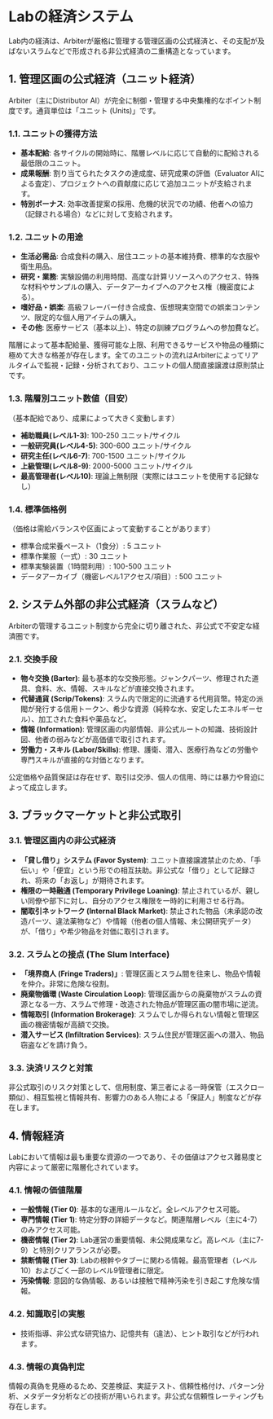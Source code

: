 # Labの経済システム

Lab内の経済は、Arbiterが厳格に管理する管理区画の公式経済と、その支配が及ばないスラムなどで形成される非公式経済の二重構造となっています。

## 1. 管理区画の公式経済（ユニット経済）

Arbiter（主にDistributor AI）が完全に制御・管理する中央集権的なポイント制度です。通貨単位は「ユニット (Units)」です。

### 1.1. ユニットの獲得方法

-   **基本配給**: 各サイクルの開始時に、階層レベルに応じて自動的に配給される最低限のユニット。
-   **成果報酬**: 割り当てられたタスクの達成度、研究成果の評価（Evaluator AIによる査定）、プロジェクトへの貢献度に応じて追加ユニットが支給されます。
-   **特別ボーナス**: 効率改善提案の採用、危機的状況での功績、他者への協力（記録される場合）などに対して支給されます。

### 1.2. ユニットの用途

-   **生活必需品**: 合成食料の購入、居住ユニットの基本維持費、標準的な衣服や衛生用品。
-   **研究・業務**: 実験設備の利用時間、高度な計算リソースへのアクセス、特殊な材料やサンプルの購入、データアーカイブへのアクセス権（機密度による）。
-   **嗜好品・娯楽**: 高級フレーバー付き合成食、仮想現実空間での娯楽コンテンツ、限定的な個人用アイテムの購入。
-   **その他**: 医療サービス（基本以上）、特定の訓練プログラムへの参加費など。

階層によって基本配給量、獲得可能な上限、利用できるサービスや物品の種類に極めて大きな格差が存在します。全てのユニットの流れはArbiterによってリアルタイムで監視・記録・分析されており、ユニットの個人間直接譲渡は原則禁止です。

### 1.3. 階層別ユニット数値（目安）

（基本配給であり、成果によって大きく変動します）

-   **補助職員(レベル1-3)**: 100-250 ユニット/サイクル
-   **一般研究員(レベル4-5)**: 300-600 ユニット/サイクル
-   **研究主任(レベル6-7)**: 700-1500 ユニット/サイクル
-   **上級管理(レベル8-9)**: 2000-5000 ユニット/サイクル
-   **最高管理者(レベル10)**: 理論上無制限（実際にはユニットを使用する記録なし）

### 1.4. 標準価格例

（価格は需給バランスや区画によって変動することがあります）

-   標準合成栄養ペースト（1食分）: 5 ユニット
-   標準作業服（一式）: 30 ユニット
-   標準実験装置（1時間利用）: 100-500 ユニット
-   データアーカイブ（機密レベル1アクセス/項目）: 500 ユニット

## 2. システム外部の非公式経済（スラムなど）

Arbiterの管理するユニット制度から完全に切り離された、非公式で不安定な経済圏です。

### 2.1. 交換手段

-   **物々交換 (Barter)**: 最も基本的な交換形態。ジャンクパーツ、修理された道具、食料、水、情報、スキルなどが直接交換されます。
-   **代替通貨 (Scrip/Tokens)**: スラム内で限定的に流通する代用貨幣。特定の派閥が発行する信用トークン、希少な資源（純粋な水、安定したエネルギーセル）、加工された食料や薬品など。
-   **情報 (Information)**: 管理区画の内部情報、非公式ルートの知識、技術設計図、他者の弱みなどが高価値で取引されます。
-   **労働力・スキル (Labor/Skills)**: 修理、護衛、潜入、医療行為などの労働や専門スキルが直接的な対価となります。

公定価格や品質保証は存在せず、取引は交渉、個人の信用、時には暴力や脅迫によって成立します。

## 3. ブラックマーケットと非公式取引

### 3.1. 管理区画内の非公式経済

-   **「貸し借り」システム (Favor System)**: ユニット直接譲渡禁止のため、「手伝い」や「便宜」という形での相互扶助。非公式な「借り」として記録され、将来の「お返し」が期待されます。
-   **権限の一時融通 (Temporary Privilege Loaning)**: 禁止されているが、親しい同僚や部下に対し、自分のアクセス権限を一時的に利用させる行為。
-   **闇取引ネットワーク (Internal Black Market)**: 禁止された物品（未承認の改造パーツ、違法薬物など）や情報（他者の個人情報、未公開研究データ）が、「借り」や希少物品を対価に取引されます。

### 3.2. スラムとの接点 (The Slum Interface)

-   **「境界商人 (Fringe Traders)」**: 管理区画とスラム間を往来し、物品や情報を仲介。非常に危険な役割。
-   **廃棄物循環 (Waste Circulation Loop)**: 管理区画からの廃棄物がスラムの資源となる一方、スラムで修理・改造された物品が管理区画の闇市場に逆流。
-   **情報取引 (Information Brokerage)**: スラムでしか得られない情報と管理区画の機密情報が高額で交換。
-   **潜入サービス (Infiltration Services)**: スラム住民が管理区画への潜入、物品窃盗などを請け負う。

### 3.3. 決済リスクと対策

非公式取引のリスク対策として、信用制度、第三者による一時保管（エスクロー類似）、相互監視と情報共有、影響力のある人物による「保証人」制度などが存在します。

## 4. 情報経済

Labにおいて情報は最も重要な資源の一つであり、その価値はアクセス難易度と内容によって厳密に階層化されています。

### 4.1. 情報の価値階層

-   **一般情報 (Tier 0)**: 基本的な運用ルールなど。全レベルアクセス可能。
-   **専門情報 (Tier 1)**: 特定分野の詳細データなど。関連階層レベル（主に4-7）のみアクセス可能。
-   **機密情報 (Tier 2)**: Lab運営の重要情報、未公開成果など。高レベル（主に7-9）と特別クリアランスが必要。
-   **禁断情報 (Tier 3)**: Labの根幹やタブーに関わる情報。最高管理者（レベル10）およびごく一部のレベル9管理者に限定。
-   **汚染情報**: 意図的な偽情報、あるいは接触で精神汚染を引き起こす危険な情報。

### 4.2. 知識取引の実態

-   技術指導、非公式な研究協力、記憶共有（違法）、ヒント取引などが行われます。

### 4.3. 情報の真偽判定

情報の真偽を見極めるため、交差検証、実証テスト、信頼性格付け、パターン分析、メタデータ分析などの技術が用いられます。非公式な信頼性レーティングも存在します。 